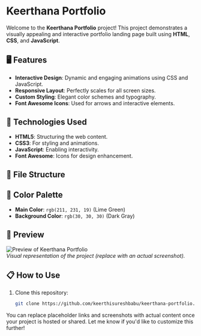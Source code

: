 # Keerthana Portfolio

Welcome to the **Keerthana Portfolio** project! This project demonstrates a visually appealing and interactive portfolio landing page built using **HTML**, **CSS**, and **JavaScript**.

## 🖥️ Features

- **Interactive Design**: Dynamic and engaging animations using CSS and JavaScript.
- **Responsive Layout**: Perfectly scales for all screen sizes.
- **Custom Styling**: Elegant color schemes and typography.
- **Font Awesome Icons**: Used for arrows and interactive elements.

## 🚀 Technologies Used

- **HTML5**: Structuring the web content.
- **CSS3**: For styling and animations.
- **JavaScript**: Enabling interactivity.
- **Font Awesome**: Icons for design enhancement.

## 📂 File Structure


## 🎨 Color Palette

- **Main Color**: `rgb(211, 231, 19)` (Lime Green)
- **Background Color**: `rgb(30, 30, 30)` (Dark Gray)

## 📸 Preview

![Preview of Keerthana Portfolio](https://via.placeholder.com/800x400)  
_Visual representation of the project (replace with an actual screenshot)._

## 📋 How to Use

1. Clone this repository:
   ```bash
   git clone https://github.com/keerthisureshbabu/keerthana-portfolio.git


You can replace placeholder links and screenshots with actual content once your project is hosted or shared. Let me know if you'd like to customize this further!
